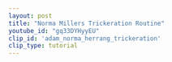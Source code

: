 ```yaml
---
layout: post
title: "Norma Millers Trickeration Routine"
youtube_id: "gq33DYHyyEU"
clip_id: 'adam_norma_herrang_trickeration'
clip_type: tutorial
---
```

